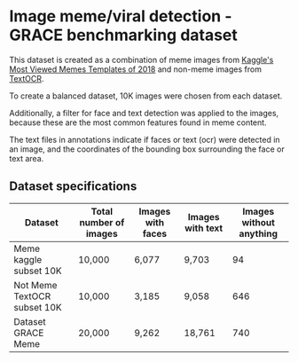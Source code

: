 # Image meme/viral detection - GRACE benchmarking dataset

This dataset is created as a combination of meme images from [Kaggle's Most Viewed Memes Templates of 2018](https://www.kaggle.com/datasets/gmorinan/most-viewed-memes-templates-of-2018) and non-meme images from [TextOCR](https://www.kaggle.com/datasets/robikscube/textocr-text-extraction-from-images-dataset).

To create a balanced dataset, 10K images were chosen from each dataset. 

Additionally, a filter for face and text detection was applied to the images, because these are the most common features found in meme content.

The text files in annotations indicate if faces or  text (ocr) were detected in an image, and the coordinates of the bounding box surrounding the face or text area.

## Dataset specifications

| Dataset                     | Total number of images | Images with faces | Images with text | Images without anything |
|-----------------------------|------------------------|-------------------|------------------|-------------------------|
| Meme kaggle subset 10K      | 10,000                 | 6,077             | 9,703            | 94                      |
| Not Meme TextOCR subset 10K | 10,000                 | 3,185             | 9,058            | 646                     |
| Dataset GRACE Meme          | 20,000                 | 9,262             | 18,761           | 740                     |
